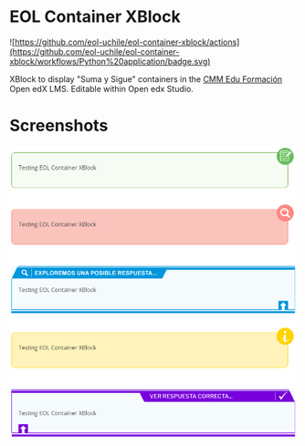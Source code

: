 # EOL Container XBlock

![https://github.com/eol-uchile/eol-container-xblock/actions](https://github.com/eol-uchile/eol-container-xblock/workflows/Python%20application/badge.svg)

XBlock to display "Suma y Sigue" containers in the [CMM Edu Formación](https://cmmeduformacion.uchile.cl) Open edX LMS. Editable within Open edx Studio.

# Screenshots
![Screenshot-example](eolcontainer/examples/09-09-2019.png?style=center)
